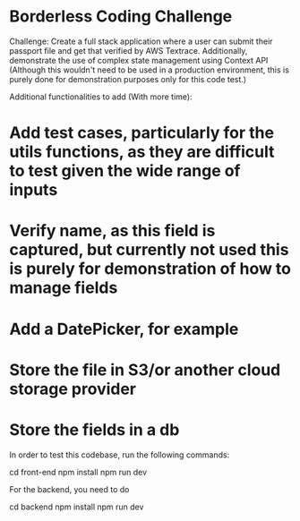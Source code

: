 # Borderless Coding Challenge

Challenge: Create a full stack application where a user can submit their passport file and get that verified by AWS Textrace.
Additionally, demonstrate the use of complex state management using Context API (Although this wouldn't need to be used in a production environment, this is purely done for demonstration purposes only for this code test.)

Additional functionalities to add (With more time):

# Add test cases, particularly for the utils functions, as they are difficult to test given the wide range of inputs

# Verify name, as this field is captured, but currently not used this is purely for demonstration of how to manage fields

# Add a DatePicker, for example

# Store the file in S3/or another cloud storage provider

# Store the fields in a db

In order to test this codebase, run the following commands:

cd front-end
npm install
npm run dev

For the backend, you need to do

cd backend
npm install
npm run dev
